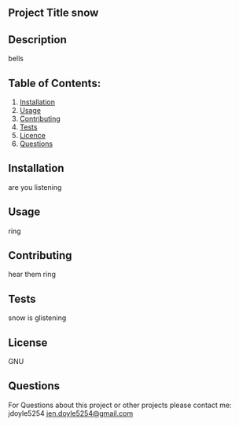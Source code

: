 
## Project Title snow
## Description 
bells
## Table of Contents:
  1. [Installation](#Installation)
  2. [Usage](#Usage)
  3. [Contributing](#Contributing)
  4. [Tests](#Tests)
  5. [Licence](#Licence)
  6. [Questions](#Questions) 

## Installation
are you listening  

## Usage 
ring

## Contributing 
hear them ring

## Tests
snow is glistening 

## License
GNU


## Questions 
For Questions about this project or other projects please contact me:
jdoyle5254
jen.doyle5254@gmail.com
